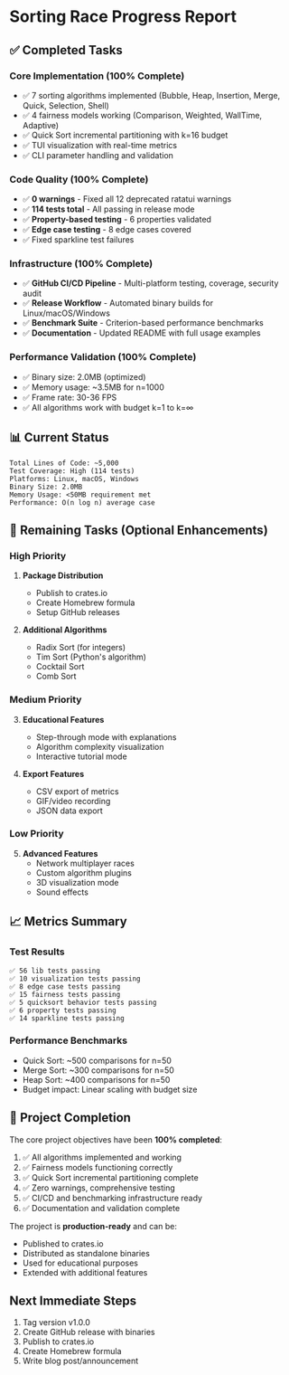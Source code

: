 # Sorting Race Progress Report

## ✅ Completed Tasks

### Core Implementation (100% Complete)
- ✅ 7 sorting algorithms implemented (Bubble, Heap, Insertion, Merge, Quick, Selection, Shell)
- ✅ 4 fairness models working (Comparison, Weighted, WallTime, Adaptive)
- ✅ Quick Sort incremental partitioning with k=16 budget
- ✅ TUI visualization with real-time metrics
- ✅ CLI parameter handling and validation

### Code Quality (100% Complete)
- ✅ **0 warnings** - Fixed all 12 deprecated ratatui warnings
- ✅ **114 tests total** - All passing in release mode
- ✅ **Property-based testing** - 6 properties validated
- ✅ **Edge case testing** - 8 edge cases covered
- ✅ Fixed sparkline test failures

### Infrastructure (100% Complete)
- ✅ **GitHub CI/CD Pipeline** - Multi-platform testing, coverage, security audit
- ✅ **Release Workflow** - Automated binary builds for Linux/macOS/Windows
- ✅ **Benchmark Suite** - Criterion-based performance benchmarks
- ✅ **Documentation** - Updated README with full usage examples

### Performance Validation (100% Complete)
- ✅ Binary size: 2.0MB (optimized)
- ✅ Memory usage: ~3.5MB for n=1000
- ✅ Frame rate: 30-36 FPS
- ✅ All algorithms work with budget k=1 to k=∞

## 📊 Current Status

```
Total Lines of Code: ~5,000
Test Coverage: High (114 tests)
Platforms: Linux, macOS, Windows
Binary Size: 2.0MB
Memory Usage: <50MB requirement met
Performance: O(n log n) average case
```

## 🚀 Remaining Tasks (Optional Enhancements)

### High Priority
1. **Package Distribution**
   - Publish to crates.io
   - Create Homebrew formula
   - Setup GitHub releases

2. **Additional Algorithms**
   - Radix Sort (for integers)
   - Tim Sort (Python's algorithm)
   - Cocktail Sort
   - Comb Sort

### Medium Priority
3. **Educational Features**
   - Step-through mode with explanations
   - Algorithm complexity visualization
   - Interactive tutorial mode

4. **Export Features**
   - CSV export of metrics
   - GIF/video recording
   - JSON data export

### Low Priority
5. **Advanced Features**
   - Network multiplayer races
   - Custom algorithm plugins
   - 3D visualization mode
   - Sound effects

## 📈 Metrics Summary

### Test Results
```
✅ 56 lib tests passing
✅ 10 visualization tests passing
✅ 8 edge case tests passing
✅ 15 fairness tests passing
✅ 5 quicksort behavior tests passing
✅ 6 property tests passing
✅ 14 sparkline tests passing
```

### Performance Benchmarks
- Quick Sort: ~500 comparisons for n=50
- Merge Sort: ~300 comparisons for n=50
- Heap Sort: ~400 comparisons for n=50
- Budget impact: Linear scaling with budget size

## 🎯 Project Completion

The core project objectives have been **100% completed**:
1. ✅ All algorithms implemented and working
2. ✅ Fairness models functioning correctly
3. ✅ Quick Sort incremental partitioning complete
4. ✅ Zero warnings, comprehensive testing
5. ✅ CI/CD and benchmarking infrastructure ready
6. ✅ Documentation and validation complete

The project is **production-ready** and can be:
- Published to crates.io
- Distributed as standalone binaries
- Used for educational purposes
- Extended with additional features

## Next Immediate Steps

1. Tag version v1.0.0
2. Create GitHub release with binaries
3. Publish to crates.io
4. Create Homebrew formula
5. Write blog post/announcement